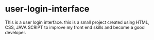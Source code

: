 # user-login-interface
This is a user login interface. this is a small project created using HTML, CSS, JAVA SCRIPT to improve my front end skills and become a good developer.
